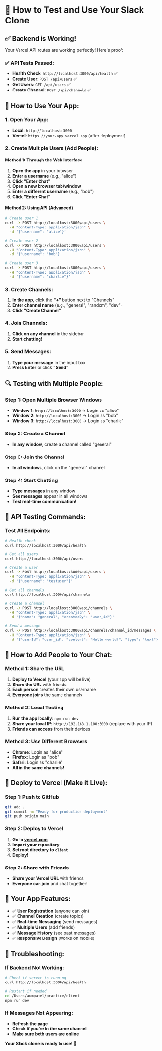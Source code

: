 # 🧪 **How to Test and Use Your Slack Clone**

## ✅ **Backend is Working!**

Your Vercel API routes are working perfectly! Here's proof:

### **✅ API Tests Passed:**
- **Health Check**: `http://localhost:3000/api/health` ✅
- **Create User**: `POST /api/users` ✅
- **Get Users**: `GET /api/users` ✅
- **Create Channel**: `POST /api/channels` ✅

## 🚀 **How to Use Your App:**

### **1. Open Your App:**
- **Local**: `http://localhost:3000`
- **Vercel**: `https://your-app.vercel.app` (after deployment)

### **2. Create Multiple Users (Add People):**

#### **Method 1: Through the Web Interface**
1. **Open the app** in your browser
2. **Enter a username** (e.g., "alice")
3. **Click "Enter Chat"**
4. **Open a new browser tab/window**
5. **Enter a different username** (e.g., "bob")
6. **Click "Enter Chat"**

#### **Method 2: Using API (Advanced)**
```bash
# Create user 1
curl -X POST http://localhost:3000/api/users \
  -H "Content-Type: application/json" \
  -d '{"username": "alice"}'

# Create user 2
curl -X POST http://localhost:3000/api/users \
  -H "Content-Type: application/json" \
  -d '{"username": "bob"}'

# Create user 3
curl -X POST http://localhost:3000/api/users \
  -H "Content-Type: application/json" \
  -d '{"username": "charlie"}'
```

### **3. Create Channels:**
1. **In the app**, click the **"+"** button next to "Channels"
2. **Enter channel name** (e.g., "general", "random", "dev")
3. **Click "Create Channel"**

### **4. Join Channels:**
1. **Click on any channel** in the sidebar
2. **Start chatting!**

### **5. Send Messages:**
1. **Type your message** in the input box
2. **Press Enter** or click **"Send"**

## 🔍 **Testing with Multiple People:**

### **Step 1: Open Multiple Browser Windows**
- **Window 1**: `http://localhost:3000` → Login as "alice"
- **Window 2**: `http://localhost:3000` → Login as "bob"
- **Window 3**: `http://localhost:3000` → Login as "charlie"

### **Step 2: Create a Channel**
- **In any window**, create a channel called "general"

### **Step 3: Join the Channel**
- **In all windows**, click on the "general" channel

### **Step 4: Start Chatting**
- **Type messages** in any window
- **See messages** appear in all windows
- **Test real-time communication!**

## 🧪 **API Testing Commands:**

### **Test All Endpoints:**
```bash
# Health check
curl http://localhost:3000/api/health

# Get all users
curl http://localhost:3000/api/users

# Create a user
curl -X POST http://localhost:3000/api/users \
  -H "Content-Type: application/json" \
  -d '{"username": "testuser"}'

# Get all channels
curl http://localhost:3000/api/channels

# Create a channel
curl -X POST http://localhost:3000/api/channels \
  -H "Content-Type: application/json" \
  -d '{"name": "general", "createdBy": "user_id"}'

# Send a message
curl -X POST http://localhost:3000/api/channels/channel_id/messages \
  -H "Content-Type: application/json" \
  -d '{"userId": "user_id", "content": "Hello world!", "type": "text"}'
```

## 🎯 **How to Add People to Your Chat:**

### **Method 1: Share the URL**
1. **Deploy to Vercel** (your app will be live)
2. **Share the URL** with friends
3. **Each person** creates their own username
4. **Everyone joins** the same channels

### **Method 2: Local Testing**
1. **Run the app locally**: `npm run dev`
2. **Share your local IP**: `http://192.168.1.100:3000` (replace with your IP)
3. **Friends can access** from their devices

### **Method 3: Use Different Browsers**
- **Chrome**: Login as "alice"
- **Firefox**: Login as "bob"
- **Safari**: Login as "charlie"
- **All in the same channels!**

## 🚀 **Deploy to Vercel (Make it Live):**

### **Step 1: Push to GitHub**
```bash
git add .
git commit -m "Ready for production deployment"
git push origin main
```

### **Step 2: Deploy to Vercel**
1. **Go to [vercel.com](https://vercel.com)**
2. **Import your repository**
3. **Set root directory to `client`**
4. **Deploy!**

### **Step 3: Share with Friends**
- **Share your Vercel URL** with friends
- **Everyone can join** and chat together!

## 🎉 **Your App Features:**

- ✅ **User Registration** (anyone can join)
- ✅ **Channel Creation** (create topics)
- ✅ **Real-time Messaging** (send messages)
- ✅ **Multiple Users** (add friends)
- ✅ **Message History** (see past messages)
- ✅ **Responsive Design** (works on mobile)

## 🔧 **Troubleshooting:**

### **If Backend Not Working:**
```bash
# Check if server is running
curl http://localhost:3000/api/health

# Restart if needed
cd /Users/aumpatel/practice/client
npm run dev
```

### **If Messages Not Appearing:**
- **Refresh the page**
- **Check if you're in the same channel**
- **Make sure both users are online**

**Your Slack clone is ready to use!** 🎊
